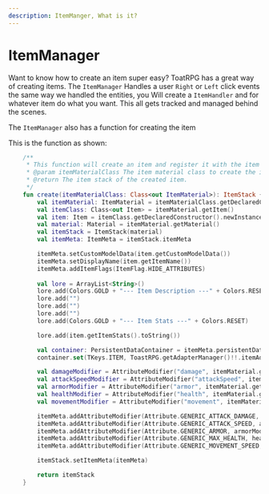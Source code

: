 ```yaml
---
description: ItemManger, What is it?
---
```


# ItemManager

Want to know how to create an item super easy? ToatRPG has a great way of creating items. The `ItemManager` Handles  a user `Right` or `Left` click events the same way we handled the entities, you Will create a `ItemHandler` and for whatever item do what you want. This all gets tracked and managed behind the scenes.

The `ItemManager` also has a function for creating the item

This is the function as shown:&#x20;

```kotlin
    /**
     * This function will create an item and register it with the item manager.
     * @param itemMaterialClass The item material class to create the item from.
     * @return The item stack of the created item.
     */
    fun create(itemMaterialClass: Class<out ItemMaterial>): ItemStack {
        val itemMaterial: ItemMaterial = itemMaterialClass.getDeclaredConstructor().newInstance()
        val itemClass: Class<out Item> = itemMaterial.getItem()
        val item: Item = itemClass.getDeclaredConstructor().newInstance()
        val material: Material = itemMaterial.getMaterial()
        val itemStack = ItemStack(material)
        val itemMeta: ItemMeta = itemStack.itemMeta

        itemMeta.setCustomModelData(item.getCustomModelData())
        itemMeta.setDisplayName(item.getItemName())
        itemMeta.addItemFlags(ItemFlag.HIDE_ATTRIBUTES)
        
        val lore = ArrayList<String>()
        lore.add(Colors.GOLD + "--- Item Description ---" + Colors.RESET)
        lore.add("")
        lore.add("")
        lore.add("")
        lore.add(Colors.GOLD + "--- Item Stats ---" + Colors.RESET)

        lore.add(item.getItemStats().toString())

        val container: PersistentDataContainer = itemMeta.persistentDataContainer
        container.set(TKeys.ITEM, ToastRPG.getAdapterManager()!!.itemAdapter, item)

        val damageModifier = AttributeModifier("damage", itemMaterial.getDamage(), AttributeModifier.Operation.ADD_NUMBER)
        val attackSpeedModifier = AttributeModifier("attackSpeed", itemMaterial.getAttackSpeed(), AttributeModifier.Operation.ADD_NUMBER)
        val armorModifier = AttributeModifier("armor", itemMaterial.getArmor(), AttributeModifier.Operation.ADD_NUMBER)
        val healthModifier = AttributeModifier("health", itemMaterial.getHealth(), AttributeModifier.Operation.ADD_NUMBER)
        val movementModifier = AttributeModifier("movement", itemMaterial.getMovementSpeed(), AttributeModifier.Operation.ADD_NUMBER)

        itemMeta.addAttributeModifier(Attribute.GENERIC_ATTACK_DAMAGE, damageModifier)
        itemMeta.addAttributeModifier(Attribute.GENERIC_ATTACK_SPEED, attackSpeedModifier)
        itemMeta.addAttributeModifier(Attribute.GENERIC_ARMOR, armorModifier)
        itemMeta.addAttributeModifier(Attribute.GENERIC_MAX_HEALTH, healthModifier)
        itemMeta.addAttributeModifier(Attribute.GENERIC_MOVEMENT_SPEED, movementModifier)

        itemStack.setItemMeta(itemMeta)

        return itemStack
    }
```

